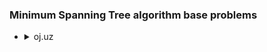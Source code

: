 ### Minimum Spanning Tree algorithm base problems
<ul>
    <li>
        <details>
            <summary>oj.uz</summary>
            <ol>
                <li>Problem: <a href = "https://oj.uz/problem/view/JOI21_ho_t4">ROBOT (JOI21_HO_T4)</a></li>
                <ul>
                    <li>Solution: <a href = "https://github.com/Mestu-Paul/MyProgramming/blob/master/oj.uz/ROBOT_(JOI21_HO_T4).md">ROBOT (JOI21_HO_T4)</a></li>
                </ul>
            </ol>
        </details>
    </li>
</ul>
